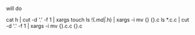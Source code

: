 will do


cat h | cut -d '.' -f 1 | xargs touch
ls !(*.md|*.h) | xargs -i mv {} {}.c
ls *.c.c | cut -d '.' -f 1 | xargs -i mv {}.c.c {}.c

